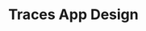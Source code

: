---
title: Traces App Design
category: Figma Design
category_slug: figma
type: content
image: images/works/traces-figma.png
button_url: https://www.figma.com/proto/L5NJ7o1EH1cFbb2fdQgaof/Katawhay---Tracer-Figma-UI
---